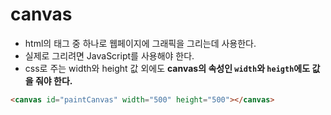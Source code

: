# canvas
- html의 태그 중 하나로 웹페이지에 그래픽을 그리는데 사용한다.
- 실제로 그리려면 JavaScript를 사용해야 한다. 
- css로 주는 width와 height 값 외에도 **canvas의 속성인 `width`와 `heigth`에도 값을 줘야 한다.**
```html
<canvas id="paintCanvas" width="500" height="500"></canvas>
```
